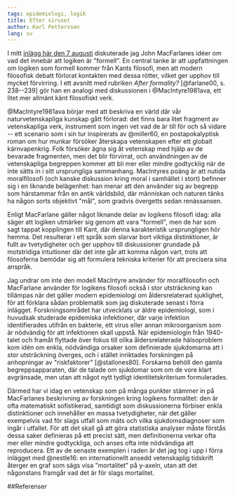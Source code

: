```yaml
---
tags: epidemiologi, logik
title: Efter viruset
author: Karl Pettersson
lang: sv
---
```


I mitt [inlägg här den 7
augusti](http://static-dust.klpn.se/posts/2016-08-07-form.html) diskuterade jag
John MacFarlanes idéer om vad det innebär att logiken är "formell". En central
tanke är att uppfattningen om logiken som formell kommer från Kants filosofi,
men att modern filosofisk debatt förlorat kontakten med dessa rötter, vilket
ger upphov till mycket förvirring. I ett avsnitt med rubriken *After
formality?* [@farlane00, s. 238--239] gör han en analogi med diskussionen i
@MacIntyre1981ava, ett litet mer allmänt känt filosofiskt verk.

@MacIntyre1981ava börjar med att beskriva en värld där vår naturvetenskapliga kunskap
gått förlorad: det finns bara litet fragment av vetenskapliga verk,
instrument som ingen vet vad de är till för och så vidare -- ett scenario som i sin tur
inspirerats av @miller60, en postapokalyptisk roman om hur munkar försöker
återskapa vetenskapen efter ett globalt kärnvapenkrig. Folk försöker ägna sig
åt vetenskap med hjälp av de bevarade fragmenten, men det blir förvirrat, och
användningen av de vetenskapliga begreppen kommer att bli mer eller mindre 
godtycklig när de inte sätts in i sitt ursprungliga sammanhang. MacIntyres
poäng är att nutida moralfilosofi (och kanske diskussion kring moral i
samhället i stort) befinner sig i en liknande belägenhet: han menar att den
använder sig av begrepp som härstammar från en antik världsbild, där människan
och naturen tänks ha någon sorts objektivt "mål", som gradvis övergetts sedan
renässansen.

Enligt MacFarlane gäller något liknande delar av logikens filosofi idag: alla
säger att logiken utmärker sig genom att vara "formell", men de har som sagt
tappat kopplingen till Kant, där denna karakteristik ursprungligen hör hemma.
Det resulterar i ett språk som slarvar bort viktiga distinktioner, är fullt av
tvetydigheter och ger upphov till diskussioner grundade på motstridiga
intuitioner där det inte går att komma någon vart, trots att filosoferna
bemödar sig att formulera tekniska kriterier för att precisera sina anspråk.

Jag undrar om inte den modell MacIntyre använder för moralfilosofin och
MacFarlane använder för logikens filosofi också i stor utsträckning kan
tillämpas när det gäller modern epidemiologi om åldersrelaterad sjuklighet, för
att förklara sådan problematik som jag diskuterade senast i förra inlägget.
Forskningsområdet har utvecklats ur äldre epidemiologi, som i huvudsak
studerade epidemiska infektioner, där varje infektion identifierades utifrån en
bakterie, ett virus eller annan mikroorganism som är nödvändig för att
infektionen skall uppstå. När epidemiologin från 1940-talet och framåt
flyttade över fokus till olika åldersrelaterade hälsoproblem kom idén om 
enkla, nödvändiga orsaker som definierade sjukdomarna att i stor utsträckning
överges, och i stället inriktades forskningen på anhopningar av "riskfaktorer"
[@stallones80]. Forskarna behöll den gamla begreppsapparaten, där de talade om
sjukdomar som om de vore klart avgränsade, men utan att något nytt tydligt
identitetskriterium formulerades.

Därmed har vi idag en vetenskap som på många punkter stämmer in på MacFarlanes
beskrivning av forskningen kring logikens formalitet: den är ofta matematiskt
sofistikerad, samtidigt som diskussionerna förbiser enkla distinktioner och
innehåller en massa tvetydigheter, när det gäller exempelvis vad för slags
utfall som mäts och vilka sjukdomsdiagnoser som ingår i utfallet. För att det
skall gå att göra statistiska analyser måste förstås dessa saker definieras på
ett precist sätt, men definitionerna verkar ofta mer eller mindre godtyckliga,
och anses ofta inte nödvändiga att reproducera. Ett av de senaste exemplen i
raden är det jag tog i upp i förra inlägget med @nestle16: en internationellt
ansedd vetenskaplig tidskrift återger en graf som sägs visa "mortalitet" på
y-axeln, utan att det någonstans framgår vad det är för slags mortalitet.

##Referenser
